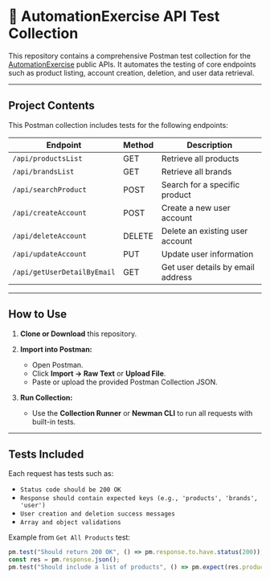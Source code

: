 # 🧪 AutomationExercise API Test Collection

This repository contains a comprehensive Postman test collection for the [AutomationExercise](https://automationexercise.com/api_list) public APIs. It automates the testing of core endpoints such as product listing, account creation, deletion, and user data retrieval.

---

## Project Contents

This Postman collection includes tests for the following endpoints:

| Endpoint                           | Method | Description                         |
|------------------------------------|--------|-------------------------------------|
| `/api/productsList`               | GET    | Retrieve all products               |
| `/api/brandsList`                 | GET    | Retrieve all brands                 |
| `/api/searchProduct`             | POST   | Search for a specific product       |
| `/api/createAccount`             | POST   | Create a new user account           |
| `/api/deleteAccount`             | DELETE | Delete an existing user account     |
| `/api/updateAccount`             | PUT    | Update user information             |
| `/api/getUserDetailByEmail`      | GET    | Get user details by email address   |

---

## How to Use

1. **Clone or Download** this repository.

2. **Import into Postman:**
   - Open Postman.
   - Click **Import → Raw Text** or **Upload File**.
   - Paste or upload the provided Postman Collection JSON.

3. **Run Collection:**
   - Use the **Collection Runner** or **Newman CLI** to run all requests with built-in tests.

---

## Tests Included

Each request has tests such as:

- `Status code should be 200 OK`
- `Response should contain expected keys (e.g., 'products', 'brands', 'user')`
- `User creation and deletion success messages`
- `Array and object validations`

Example from `Get All Products` test:
```javascript
pm.test("Should return 200 OK", () => pm.response.to.have.status(200));
const res = pm.response.json();
pm.test("Should include a list of products", () => pm.expect(res.products).to.be.an('array'));
